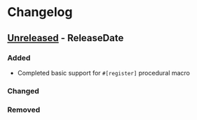 # Changelog

<!-- next-header -->

## [Unreleased] - ReleaseDate

### Added

- Completed basic support for `#[register]` procedural macro

### Changed

### Removed


<!-- next-url -->
[Unreleased]: https://github.com/pluots/udf/compare/v0.0.1...HEAD

